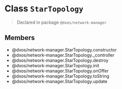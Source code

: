 # Class `StarTopology`
> Declared in package `@dxos/network-manager`

## Members
- @dxos/network-manager.StarTopology.constructor
- @dxos/network-manager.StarTopology._controller
- @dxos/network-manager.StarTopology.destroy
- @dxos/network-manager.StarTopology.init
- @dxos/network-manager.StarTopology.onOffer
- @dxos/network-manager.StarTopology.toString
- @dxos/network-manager.StarTopology.update
